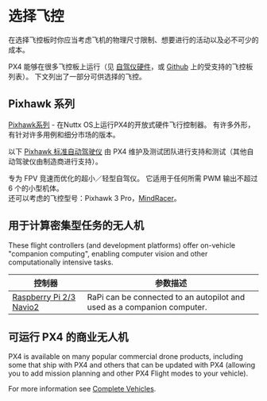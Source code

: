 # 选择飞控

在选择飞控板时你应当考虑飞机的物理尺寸限制、想要进行的活动以及必不可少的成本。

PX4 能够在很多飞控板上运行（见 [自驾仪硬件](../flight_controller/README.md)，或 [Github](https://github.com/PX4/Firmware/#supported-hardware) 上的受支持的飞控板列表）。 下文列出了一部分可供选择的飞控。

## Pixhawk 系列

[Pixhawk系列](../flight_controller/pixhawk_series.md) - 在Nuttx OS上运行PX4的开放式硬件飞行控制器。 有许多外形，有针对许多用例和细分市场的版本。

以下 [Pixhawk 标准自动驾驶仪](../flight_controller/autopilot_pixhawk_standard.md) 由 PX4 维护及测试团队进行支持和测试（其他自动驾驶仪由制造商进行支持）。

专为 FPV 竞速而优化的超小／轻型自驾仪。 它适用于任何所需 PWM 输出不超过 6 个的小型机体。   
还可以考虑的飞控型号：Pixhawk 3 Pro，[MindRacer](../flight_controller/mindracer.md)。</td> </tr> 

</tbody> </table> 

## 用于计算密集型任务的无人机

These flight controllers (and development platforms) offer on-vehicle "companion computing", enabling computer vision and other computationally intensive tasks.

| 控制器                                                                    | 参数描述                                                                    |
| ---------------------------------------------------------------------- | ----------------------------------------------------------------------- |
| [Raspberry Pi 2/3 Navio2](../flight_controller/raspberry_pi_navio2.md) | RaPi can be connected to an autopilot and used as a companion computer. |

## 可运行 PX4 的商业无人机

PX4 is available on many popular commercial drone products, including some that ship with PX4 and others that can be updated with PX4 (allowing you to add mission planning and other PX4 Flight modes to your vehicle).

For more information see [Complete Vehicles](../complete_vehicles/README.md).
